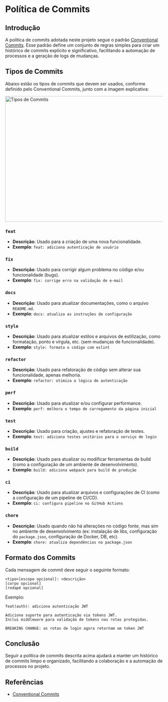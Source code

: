 # Política de Commits

## Introdução

A política de commits adotada neste projeto segue o padrão [Conventional Commits](https://www.conventionalcommits.org/pt-br/v1.0.0). Esse padrão define um conjunto de regras simples para criar um histórico de commits explícito e significativo, facilitando a automação de processos e a geração de logs de mudanças.

## Tipos de Commits

Abaixo estão os tipos de commits que devem ser usados, conforme definido pelo Conventional Commits, junto com a imagem explicativa:

<img src="https://diaristando.github.io/diaristando.app/assets/commits.webp" alt="Tipos de Commits" width="600" height="400" />

### `feat`

- **Descrição**: Usado para a criação de uma nova funcionalidade.
- **Exemplo**: `feat: adiciona autenticação de usuário`

### `fix`

- **Descrição**: Usado para corrigir algum problema no código e/ou funcionalidade (bugs).
- **Exemplo**: `fix: corrige erro na validação de e-mail`

### `docs`

- **Descrição**: Usado para atualizar documentações, como o arquivo `README.md`.
- **Exemplo**: `docs: atualiza as instruções de configuração`

### `style`

- **Descrição**: Usado para atualizar estilos e arquivos de estilização, como formatação, ponto e vírgula, etc. (sem mudanças de funcionalidade).
- **Exemplo**: `style: formata o código com eslint`

### `refactor`

- **Descrição**: Usado para refatoração de código sem alterar sua funcionalidade, apenas melhoria.
- **Exemplo**: `refactor: otimiza a lógica de autenticação`

### `perf`

- **Descrição**: Usado para atualizar e/ou configurar performance.
- **Exemplo**: `perf: melhora o tempo de carregamento da página inicial`

### `test`

- **Descrição**: Usado para criação, ajustes e refatoração de testes.
- **Exemplo**: `test: adiciona testes unitários para o serviço de login`

### `build`

- **Descrição**: Usado para atualizar ou modificar ferramentas de build (como a configuração de um ambiente de desenvolvimento).
- **Exemplo**: `build: adiciona webpack para build de produção`

### `ci`

- **Descrição**: Usado para atualizar arquivos e configurações de CI (como a configuração de um pipeline de CI/CD).
- **Exemplo**: `ci: configura pipeline no GitHub Actions`

### `chore`

- **Descrição**: Usado quando não há alterações no código fonte, mas sim no ambiente de desenvolvimento (ex: instalação de libs, configuração do `package.json`, configuração de Docker, DB, etc).
- **Exemplo**: `chore: atualiza dependências no package.json`

## Formato dos Commits

Cada mensagem de commit deve seguir o seguinte formato:

```
<tipo>[escopo opcional]: <descrição>
[corpo opcional]
[rodapé opcional]
```

Exemplo:
```
feat(auth): adiciona autenticação JWT

Adiciona suporte para autenticação via tokens JWT.
Inclui middleware para validação de tokens nas rotas protegidas.

BREAKING CHANGE: as rotas de login agora retornam um token JWT
```

## Conclusão

Seguir a política de commits descrita acima ajudará a manter um histórico de commits limpo e organizado, facilitando a colaboração e a automação de processos no projeto.

## Referências

- [Conventional Commits](https://www.conventionalcommits.org/pt-br/v1.0.0)